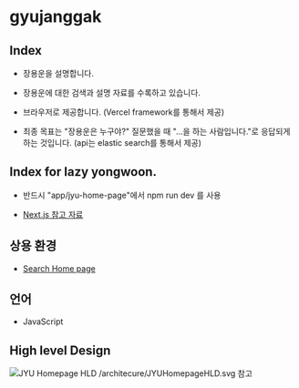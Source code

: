 # gyujanggak

## Index

* 장용운을 설명합니다.

* 장용운에 대한 검색과 설명 자료를 수록하고 있습니다.

* 브라우저로 제공합니다. (Vercel framework를 통해서 제공)

* 최종 목표는 "장용운은 누구야?" 질문했을 때 "...을 하는 사람입니다."로 응답되게 하는 것입니다. (api는 elastic search를 통해서 제공)

## Index for lazy yongwoon.

* 반드시 "app/jyu-home-page"에서 npm run dev 를 사용

* [Next.js 참고 자료](https://nextjs.org/docs/getting-started) 

## 상용 환경

* [Search Home page](https://gyujanggak.vercel.app)

## 언어

* JavaScript

## High level Design

![JYU Homepage HLD /architecure/JYUHomepageHLD.svg 참고](https://raw.githubusercontent.com/YongwoonJang/JYUHomepageHLD/master/architecture/JYUHomepageHLD.svg)